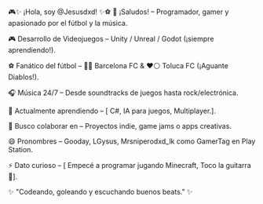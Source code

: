 🎮✨ ¡Hola, soy @Jesusdxd! ✨⚽
👋 ¡Saludos! – Programador, gamer y apasionado por el fútbol y la música.

🎮 Desarrollo de Videojuegos – Unity / Unreal / Godot (¡siempre aprendiendo!).

⚽ Fanático del fútbol – 🔴🔵 Barcelona FC & ❤️⚪ Toluca FC (¡Aguante Diablos!).

🎧 Música 24/7 – Desde soundtracks de juegos hasta rock/electrónica.

🌱 Actualmente aprendiendo – [ C#, IA para juegos, Multiplayer.].

🤝 Busco colaborar en – Proyectos indie, game jams o apps creativas.

😄 Pronombres – Gooday, LGysus, Mrsniperodxd_lk como GamerTag en Play Station.

⚡ Dato curioso – [ Empecé a programar jugando Minecraft, Toco la guitarra 🎸].

✨ "Codeando, goleando y escuchando buenos beats." ✨
